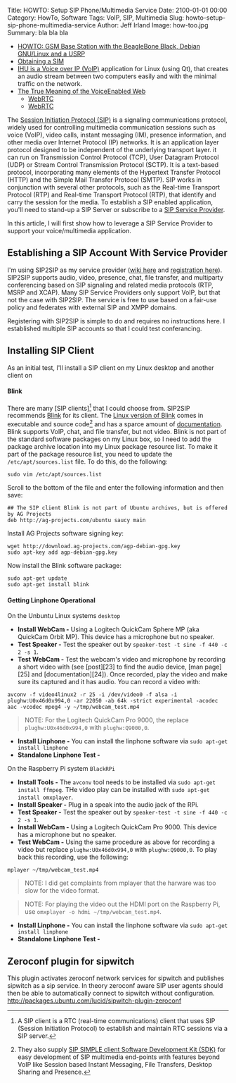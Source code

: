 Title: HOWTO: Setup SIP Phone/Multimedia Service
Date: 2100-01-01 00:00
Category: HowTo, Software
Tags: VoIP, SIP, Multimedia 
Slug: howto-setup-sip-phone-multimedia-service
Author: Jeff Irland
Image: how-too.jpg
Summary: bla bla bla

* [HOWTO: GSM Base Station with the BeagleBone Black, Debian GNU/Linux and a USRP](http://discourse.criticalengineering.org/t/howto-gsm-base-station-with-the-beaglebone-black-debian-gnu-linux-and-a-usrp/56)
* [Obtaining a SIM](https://learn.adafruit.com/adafruit-fona-mini-gsm-gprs-cellular-phone-module/obtaining-a-sim)
* [IHU is a Voice over IP (VoIP)](http://ihu.sourceforge.net/) application for Linux (using Qt), that creates an audio stream between two computers easily and with the minimal traffic on the network.
* [The True Meaning of the VoiceEnabled Web](http://res.sys-con.com/session/2207/Keith_McFarlane.pdf)
    * [WebRTC](http://en.wikipedia.org/wiki/WebRTC)
    * [WebRTC](http://www.webrtc.org/)

The [Session Initiation Protocol (SIP)][01] is a signaling communications protocol,
widely used for controlling multimedia communication sessions such as
voice (VoIP), video calls, instant messaging (IM), presence information,
and other media over Internet Protocol (IP) networks.
It is an application layer protocol designed to be independent of the underlying transport layer.
it can run on Transmission Control Protocol (TCP), User Datagram Protocol (UDP)
or Stream Control Transmission Protocol (SCTP).
It is a text-based protocol,
incorporating many elements of the Hypertext Transfer Protocol (HTTP)
and the Simple Mail Transfer Protocol (SMTP).
SIP works in conjunction with several other protocols, such as the
Real-time Transport Protocol (RTP) and Real-time Transport Protocol (RTP),
that identify and carry the session for the media.
To establish a SIP enabled application, you'll need to stand-up a SIP Server
or subscribe to a [SIP Service Provider][02].

In this article, I will first show how to leverage a SIP Service Provider
to support your voice/multimedia application.

## Establishing a SIP Account With Service Provider
I'm using SIP2SIP as my service provider ([wiki here][03] and [registration here][04]).
SIP2SIP supports audio, video, presence, chat, file transfer, and multiparty conferencing
based on SIP signaling and related media protocols (RTP, MSRP and XCAP).
Many SIP Service Providers only support VoIP, but that not the case with SIP2SIP.
The service is free to use based on a fair-use policy and federates with external SIP and XMPP domains.

Registering with SIP2SIP is simple to do and requires no instructions here.
I established multiple SIP accounts so that I could test conferancing.

## Installing SIP Client
As an initial test, I'll install a SIP client on my Linux desktop and
another client on 
#### Blink
There are many [SIP clients][^A] that I could choose from.
SIP2SIP recommends [Blink][05] for its client.
The [Linux version of Blink][06] comes in executable and source code[^B]
and has a sparce amount of [documentation][08].
Blink supports VoIP, chat, and file transfer, but not video.
Blink is not part of the standard software packages on my Linux box,
so I need to add the package archive location into my Linux package resource list.
To make it part of the package resource list, you need to update the `/etc/apt/sources.list` file.
To do this, do the following:

[^A]:
    A SIP client is a RTC (real-time communications) client that uses SIP (Session Initiation Protocol)
    to establish and maintain RTC sessions via a SIP server.
[^B]:
    They also supply [SIP SIMPLE client Software Development Kit (SDK)][07]
    for easy development of SIP multimedia end-points with features beyond VoIP
    like Session based Instant Messaging, File Transfers, Desktop Sharing and Presence.

```shell
sudo vim /etc/apt/sources.list
```

Scroll to the bottom of the file and enter the following information and then save:

```shell
## The SIP client Blink is not part of Ubuntu archives, but is offered by AG Projects
deb http://ag-projects.com/ubuntu saucy main 
```

Install AG Projects software signing key:

```shell
wget http://download.ag-projects.com/agp-debian-gpg.key 
sudo apt-key add agp-debian-gpg.key
```

Now install the Blink software package:

```shell
sudo apt-get update
sudo apt-get install blink
```

#### Getting Linphone Operational
On the Unbuntu Linux systems `desktop`

* **Install WebCam -** Using a Logitech QuickCam Sphere MP (aka QuickCam Orbit MP). This device has a microphone but no speaker.
* **Test Speaker -** Test the speaker out by `speaker-test -t sine -f 440 -c 2 -s 1`.
* **Test WebCam -** Test the webcam's video and microphone by recording a short video with (see [post][23] to find the audio device, [man page][25] and [documentation][24]). Once recorded, play the video and make sure its captured and it has audio. You can record a video with:

```shell
avconv -f video4linux2 -r 25 -i /dev/video0 -f alsa -i plughw:U0x46d0x994,0 -ar 22050 -ab 64k -strict experimental -acodec aac -vcodec mpeg4 -y ~/tmp/webcam_test.mp4
```

>NOTE: For the Logitech QuickCam Pro 9000, the replace `plughw:U0x46d0x994,0` with `plughw:Q9000,0`.

* **Install Linphone -** You can install the linphone software via `sudo apt-get install linphone`
* **Standalone Linphone Test -**

On the Raspberry Pi system `BlackRPi` 

* **Install Tools -** The `avconv` tool needs to be installed via `sudo apt-get install ffmpeg`. THe video play can be installed with `sudo apt-get install omxplayer`.
* **Install Speaker -** Plug in a speak into the audio jack of the RPi.
* **Test Speaker -** Test the speaker out by `speaker-test -t sine -f 440 -c 2 -s 1`.
* **Install WebCam -** Using a Logitech QuickCam Pro 9000. This device has a microphone but no speaker.
* **Test WebCam -** Using the same procedure as above for recording a video but replace `plughw:U0x46d0x994,0` with `plughw:Q9000,0`. To play back this recording, use the following:

```shell
mplayer ~/tmp/webcam_test.mp4
```

>NOTE: I did get complaints from mplayer that the harware was too slow for the video format.

>NOTE: For playing the video out the HDMI port on the Raspberry Pi, use `omxplayer -o hdmi ~/tmp/webcam_test.mp4`.

* **Install Linphone -** You can install the linphone software via `sudo apt-get install linphone`
* **Standalone Linphone Test -**

## Zeroconf plugin for sipwitch
This plugin activates zeroconf network services for sipwitch and publishes sipwitch as a sip service. In theory zeroconf aware SIP user agents should then be able to automatically connect to sipwitch without configuration.
http://packages.ubuntu.com/lucid/sipwitch-plugin-zeroconf

[01]:http://en.wikipedia.org/wiki/Session_Initiation_Protocol
[02]:http://en.wikipedia.org/wiki/SIP_provider
[03]:http://wiki.sip2sip.info/projects/sip2sip
[04]:https://mdns.sipthor.net/register_sip_account.phtml
[05]:http://icanblink.com/
[06]:http://projects.ag-projects.com/projects/documentation/wiki/Repositories
[07]:http://sipsimpleclient.org/
[08]:http://icanblink.com/help-qt.phtml
[09]:
[10]:
